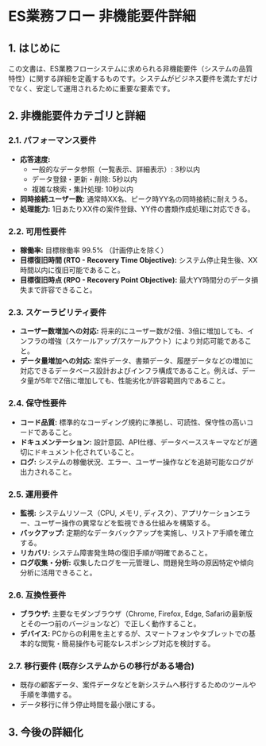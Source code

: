 # ES業務フロー 非機能要件詳細

## 1. はじめに

この文書は、ES業務フローシステムに求められる非機能要件（システムの品質特性）に関する詳細を定義するものです。システムがビジネス要件を満たすだけでなく、安定して運用されるために重要な要素です。

## 2. 非機能要件カテゴリと詳細

### 2.1. パフォーマンス要件

*   **応答速度:**
    *   一般的なデータ参照（一覧表示、詳細表示）: 3秒以内
    *   データ登録・更新・削除: 5秒以内
    *   複雑な検索・集計処理: 10秒以内
*   **同時接続ユーザー数:** 通常時XX名、ピーク時YY名の同時接続に耐えうる。
*   **処理能力:** 1日あたりXX件の案件登録、YY件の書類作成処理に対応できる。

### 2.2. 可用性要件

*   **稼働率:** 目標稼働率 99.5% （計画停止を除く）
*   **目標復旧時間 (RTO - Recovery Time Objective):** システム停止発生後、XX時間以内に復旧可能であること。
*   **目標復旧時点 (RPO - Recovery Point Objective):** 最大YY時間分のデータ損失まで許容できること。

### 2.3. スケーラビリティ要件

*   **ユーザー数増加への対応:** 将来的にユーザー数が2倍、3倍に増加しても、インフラの増強（スケールアップ/スケールアウト）により対応可能であること。
*   **データ量増加への対応:** 案件データ、書類データ、履歴データなどの増加に対応できるデータベース設計およびインフラ構成であること。例えば、データ量が5年でZ倍に増加しても、性能劣化が許容範囲内であること。

### 2.4. 保守性要件

*   **コード品質:** 標準的なコーディング規約に準拠し、可読性、保守性の高いコードであること。
*   **ドキュメンテーション:** 設計意図、API仕様、データベーススキーマなどが適切にドキュメント化されていること。
*   **ログ:** システムの稼働状況、エラー、ユーザー操作などを追跡可能なログが出力されること。

### 2.5. 運用要件

*   **監視:** システムリソース（CPU, メモリ, ディスク）、アプリケーションエラー、ユーザー操作の異常などを監視できる仕組みを構築する。
*   **バックアップ:** 定期的なデータバックアップを実施し、リストア手順を確立する。
*   **リカバリ:** システム障害発生時の復旧手順が明確であること。
*   **ログ収集・分析:** 収集したログを一元管理し、問題発生時の原因特定や傾向分析に活用できること。

### 2.6. 互換性要件

*   **ブラウザ:** 主要なモダンブラウザ（Chrome, Firefox, Edge, Safariの最新版とその一つ前のバージョンなど）で正しく動作すること。
*   **デバイス:** PCからの利用を主とするが、スマートフォンやタブレットでの基本的な閲覧・簡易操作も可能なレスポンシブ対応を検討する。

### 2.7. 移行要件 (既存システムからの移行がある場合)

*   既存の顧客データ、案件データなどを新システムへ移行するためのツールや手順を準備する。
*   データ移行に伴う停止時間を最小限にする。

## 3. 今後の詳細化 